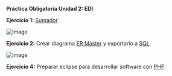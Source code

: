 **Práctica Obligatoria Unidad 2: EDI**

**Ejercicio 1:** [Sumador](https://github.com/jesusbomoriles2016/EntornosDesarrollo20-21/blob/main/src/Unidad2/Sumador.java).

![image](https://user-images.githubusercontent.com/72796727/114712844-d6a41280-9d30-11eb-8260-f7b8436f5213.png)

**Ejercicio 2:** Crear diagrama [ER Master](https://github.com/jesusbomoriles2016/EntornosDesarrollo20-21/blob/main/src/Unidad2/ej2.erm) y exportarlo a [SQL](https://github.com/jesusbomoriles2016/EntornosDesarrollo20-21/blob/main/src/Unidad2/ej2.sql).

![image](https://user-images.githubusercontent.com/72796727/114712957-ee7b9680-9d30-11eb-8471-a90c6b049e35.png)

**Ejercicio 4:** Preparar eclipse para desarrollar software con [PHP](https://github.com/jesusbomoriles2016/EntornosDesarrollo20-21/blob/main/src/Unidad2/PHP%20en%20Eclipse.pdf).

